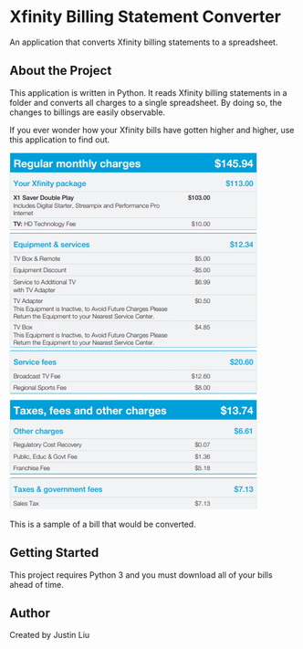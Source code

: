 # Xfinity Billing Statement Converter

An application that converts Xfinity billing statements to a spreadsheet.

## About the Project

This application is written in Python. It reads Xfinity billing statements in a folder and converts all charges to a single spreadsheet. By doing so, the changes to billings are easily observable.

If you ever wonder how your Xfinity bills have gotten higher and higher, use this application to find out.

![A snippet of an Xfinity billing page, showing its charges.](./img/preview.png)

This is a sample of a bill that would be converted.

## Getting Started

This project requires Python 3 and you must download all of your bills ahead of time.

## Author
Created by Justin Liu
